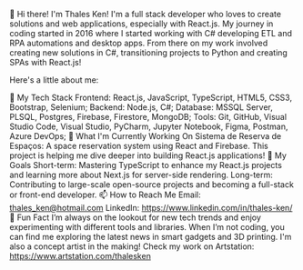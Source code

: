 👋 Hi there! I'm Thales Ken!
I'm a full stack developer who loves to create solutions and web applications, especially with React.js. My journey in coding started in 2016 where I started working with C# developing ETL and RPA automations and desktop apps. From there on my work involved creating new solutions in C#, transitioning projects to Python and creating SPAs with React.js!  

Here's a little about me:

🚀 My Tech Stack
Frontend: React.js, JavaScript, TypeScript, HTML5, CSS3, Bootstrap, Selenium;
Backend: Node.js, C#;
Database: MSSQL Server, PLSQL, Postgres, Firebase, Firestore, MongoDB;
Tools: Git, GitHub, Visual Studio Code, Visual Studio, PyCharm, Jupyter Notebook, Figma, Postman, Azure DevOps;
🌱 What I'm Currently Working On
Sistema de Reserva de Espaços: A space reservation system using React and Firebase. This project is helping me dive deeper into building React.js applications!
🎯 My Goals
Short-term: Mastering TypeScript to enhance my React.js projects and learning more about Next.js for server-side rendering.
Long-term: Contributing to large-scale open-source projects and becoming a full-stack or front-end developer.
📫 How to Reach Me
Email: thales_ken@hotmail.com
LinkedIn: https://www.linkedin.com/in/thales-ken/
💬 Fun Fact
I’m always on the lookout for new tech trends and enjoy experimenting with different tools and libraries. When I’m not coding, you can find me exploring the latest news in smart gadgets and 3D printing. I'm also a concept artist in the making! Check my work on Artstation: https://www.artstation.com/thalesken
